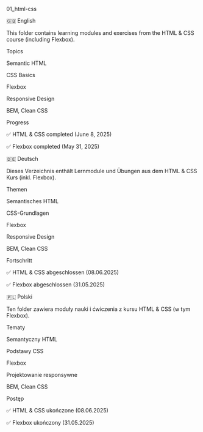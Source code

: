 01_html-css

🇬🇧 English

This folder contains learning modules and exercises from the HTML & CSS course (including Flexbox).

Topics

Semantic HTML

CSS Basics

Flexbox

Responsive Design

BEM, Clean CSS

Progress

✅ HTML & CSS completed (June 8, 2025)

✅ Flexbox completed (May 31, 2025)

🇩🇪 Deutsch

Dieses Verzeichnis enthält Lernmodule und Übungen aus dem HTML & CSS Kurs (inkl. Flexbox).

Themen

Semantisches HTML

CSS-Grundlagen

Flexbox

Responsive Design

BEM, Clean CSS

Fortschritt

✅ HTML & CSS abgeschlossen (08.06.2025)

✅ Flexbox abgeschlossen (31.05.2025)

🇵🇱 Polski

Ten folder zawiera moduły nauki i ćwiczenia z kursu HTML & CSS (w tym Flexbox).

Tematy

Semantyczny HTML

Podstawy CSS

Flexbox

Projektowanie responsywne

BEM, Clean CSS

Postęp

✅ HTML & CSS ukończone (08.06.2025)

✅ Flexbox ukończony (31.05.2025)